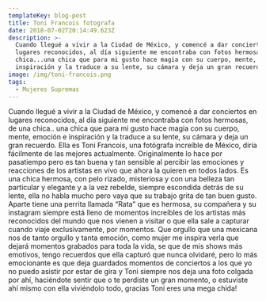 ```yaml
---
templateKey: blog-post
title: Toni Francois fotografa
date: 2018-07-02T20:14:49.623Z
description: >-
  Cuando llegué a vivir a la Ciudad de México, y comencé a dar conciertos en
  lugares reconocidos, al día siguiente me encontraba con fotos hermosas, de una
  chica...una chica que para mi gusto hace magia con su cuerpo, mente, emoción e
  inspiración y la traduce a su lente, su cámara y deja un gran recuerdo. 
image: /img/toni-francois.png
tags:
  - Mujeres Supremas
---
```

Cuando llegué a vivir a la Ciudad de México, y comencé a dar conciertos en lugares reconocidos, al día siguiente me encontraba con fotos hermosas, de una chica.. una chica que para mi gusto hace magia con su cuerpo, mente, emoción e inspiración y la traduce a su lente, su cámara y deja un gran recuerdo. Ella es Toni Francois, una fotógrafa increíble de México, diría fácilmente de las mejores actualmente. Originalmente lo hace por pasatiempo pero es tan buena y tan sensible al percibir las emociones y reacciones de los artistas en vivo que ahora la quieren en todos lados. Es una chica hermosa, con pelo rizado, misteriosa y con una belleza tan particular y elegante y a la vez rebelde, siempre escondida detrás de su lente, ella no habla mucho pero vaya que su trabajo grita de tan buen gusto. Aparte tiene una perrita llamada “Rata” que es hermosa, su compañera y su instagram siempre está lleno de momentos increíbles de los artistas más reconocidos del mundo que nos vienen a visitar o que ella sale a capturar cuando viaje exclusivamente, por momentos. Que orgullo que una mexicana nos de tanto orgullo y tanta emoción, como mujer me inspira verla que dejará momentos grabados para toda la vida, se que de mis shows más emotivos, tengo recuerdos que ella capturó que nunca olvidaré, pero lo más emocionante es que deja guardados momentos de conciertos a los que yo no puedo asistir por estar de gira y Toni siempre nos deja una foto colgada por ahí, haciéndote sentir que o te perdiste un gran momento, o estuviste ahí mismo con ella viviéndolo todo, gracias Toni eres una mega chida!
